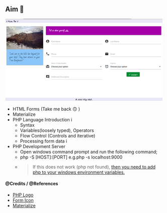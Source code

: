 ## Aim 🏹

<img src='images/Enlist.png' alt="help-enlist">

<br>

- HTML Forms (Take me back 🙃 )
- Materialize
- PHP Language Introduction i
  - Syntax
  - Variables(loosely typed), Operators
  - Flow Control (Controls and iterative)
  - Processing form data i
- PHP Development Server
  - Open windows command prompt and run the following command;
  - php -S [HOST]:[PORT] e.g.php -s localhost:9000
  - > If this does not work (php not found), [then you need to add php to your windows environment  variables.](https://www.forevolve.com/en/articles/2016/10/27/how-to-add-your-php-runtime-directory-to-your-windows-10-path-environment-variable/)

#### @Credits / @References
- [PHP Logo](https://php.net/)
- [Form Icon](https://image.flaticon.com/)
- [Materialize](https://materializecss.com/about.html)
